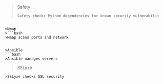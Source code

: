 >Safety
>```bash
>Safety checks Python dependencies for known security vulnerabilities and suggests the proper remediations for vulnerabilities detected.
```

>Nmap
>```bash
>Nmap scans ports and network
```
```

>Ansible
```bash
>Ansible manages servers
```

>SSLyze
```bash
>SSLyze checks SSL security
```
